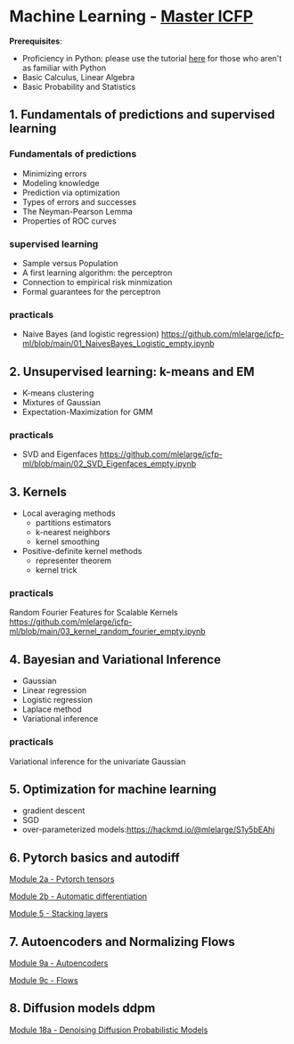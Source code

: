 # Machine Learning - [Master ICFP](https://www.phys.ens.fr/spip.php?rubrique284)

**Prerequisites**:
- Proficiency in Python: please use the tutorial [here](https://cs231n.github.io/python-numpy-tutorial/) for those who aren't as familiar with Python
- Basic Calculus, Linear Algebra
- Basic Probability and Statistics


## 1. Fundamentals of predictions and supervised learning

### Fundamentals of predictions
- Minimizing errors
- Modeling knowledge
- Prediction via optimization
- Types of errors and successes
- The Neyman-Pearson Lemma
- Properties of ROC curves

### supervised learning
- Sample versus Population
- A first learning algorithm: the perceptron
- Connection to empirical risk minmization
- Formal guarantees for the perceptron

### practicals
- Naive Bayes (and logistic regression) https://github.com/mlelarge/icfp-ml/blob/main/01_NaivesBayes_Logistic_empty.ipynb

## 2. Unsupervised learning: k-means and EM

- K-means clustering
- Mixtures of Gaussian
- Expectation-Maximization for GMM

### practicals
- SVD and Eigenfaces https://github.com/mlelarge/icfp-ml/blob/main/02_SVD_Eigenfaces_empty.ipynb

## 3. Kernels

- Local averaging methods
    - partitions estimators
    - k-nearest neighbors
    - kernel smoothing
- Positive-definite kernel methods
    - representer theorem
    - kernel trick

### practicals
Random Fourier Features for Scalable Kernels https://github.com/mlelarge/icfp-ml/blob/main/03_kernel_random_fourier_empty.ipynb

## 4. Bayesian and Variational Inference

- Gaussian
- Linear regression
- Logistic regression
- Laplace method
- Variational inference

### practicals
Variational inference for the univariate Gaussian

## 5. Optimization for machine learning

- gradient descent
- SGD
- over-parameterized models:https://hackmd.io/@mlelarge/S1y5bEAhj

## 6. Pytorch basics and autodiff

[Module 2a - Pytorch tensors](https://dataflowr.github.io/website/modules/2a-pytorch-tensors/)

[Module 2b - Automatic differentiation](https://dataflowr.github.io/website/modules/2b-automatic-differentiation/)

[Module 5 - Stacking layers](https://dataflowr.github.io/website/modules/5-stacking-layers/)

## 7. Autoencoders and Normalizing Flows

[Module 9a - Autoencoders](https://dataflowr.github.io/website/modules/9a-autoencoders/)

[Module 9c - Flows](https://dataflowr.github.io/website/modules/9c-flows/)

## 8. Diffusion models ddpm

[Module 18a - Denoising Diffusion Probabilistic Models](https://dataflowr.github.io/website/modules/18a-diffusion/)
